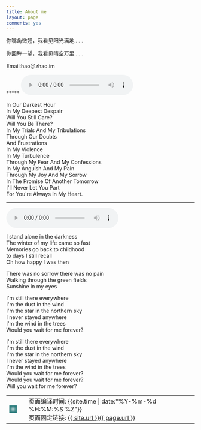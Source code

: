```yaml
---
title: About me
layout: page
comments: yes
---
```

<script>
$(function(){
$('nav a').eq(1).addClass("activepage");
})
</script>

<p>你嘴角微翘，我看见阳光满地……</p>
<p>你回眸一望，我看见晴空万里……</p>

<p>Email:hao＠zhao.im</p>
***** 
<audio controls>
<source src="https://hao.zhao.im/media/Audio/WillYouBeThere.mp3" type="audio/mp3">
HTML5 audio not supported!
</audio>

In Our Darkest Hour    
In My Deepest Despair    
Will You Still Care?    
Will You Be There?    
In My Trials And My Tribulations   
Through Our Doubts    
And Frustrations    
In My Violence    
In My Turbulence    
Through My Fear And My Confessions    
In My Anguish And My Pain    
Through My Joy And My Sorrow    
In The Promise Of Another Tomorrow    
I'll Never Let You Part    
For You're Always In My Heart.    

*****    

<audio controls>
<source src="https://hao.zhao.im/media/Audio/Stratovarius-Forever-96k.mp3" type="audio/mp3">
HTML5 audio not supported!
</audio>    

I stand alone in the darkness    
The winter of my life came so fast    
Memories go back to childhood    
to days I still recall    
Oh how happy I was then     
    
There was no sorrow there was no pain    
Walking through the green fields    
Sunshine in my eyes    
    
I'm still there everywhere    
I'm the dust in the wind    
I'm the star in the northern sky     
I never stayed anywhere    
I'm the wind in the trees    
Would you wait for me forever?    
    
I'm still there everywhere    
I'm the dust in the wind    
I'm the star in the northern sky    
I never stayed anywhere    
I'm the wind in the trees    
Would you wait for me forever?    
Would you wait for me forever?    
Will you wait for me forever?    
<table border="0">
<tr>
  <td>
  <div id="qrcode" style="box-shadow: inset #287a7b 0px 0px 6px 6px; float: left; padding: 10px; margin:.5em 1em .5em 0;" ></div>
  </td>
  
  <td>
    <span class="">页面编译时间: {{site.time | date:"%Y-%m-%d %H:%M:%S %Z"}}</span>
    <br>
    <span class="">页面固定链接: <a href="{{ site.url }}{{ page.url }}">{{ site.url }}{{ page.url }}</a></span>
  </td>
</tr>
</table>